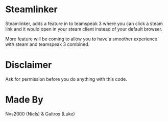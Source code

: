 # Steamlinker
Steamlinker, adds a feature in to teamspeak 3 where you can click a steam link and it would open in your steam client instead of your default browser.

More feature will be coming to allow you to have a smoother experience with steam and teamspeak 3 combined.

# Disclaimer
Ask for permission before you do anything with this code.


# Made By
Nvs2000 (Niels) & Galtrox (Luke)
